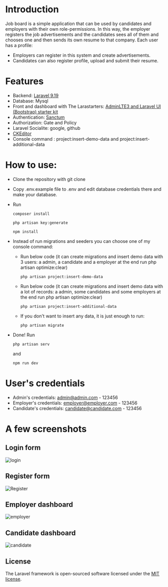 # Introduction

Job board is a simple application that can be used by candidates and employers with their own role-permissions.
In this way, the employer registers the job advertisements and the candidates sees all of them and chooses one and then sends its own resume to that company.
Each user has a profile:
- Employers can register in this system and create advertisements.
- Candidates can also register profile, upload and submit their resume.

# Features
- Backend: [Laravel 9.19](https://laravel.com/docs/9.x/installation)
- Database: Mysql
- Front and dashboard with The Larastarters: [AdminLTE3 and Laravel UI (Bootstrap) starter kit](https://github.com/LaravelDaily/Larastarters) 
- Authentication: [Sanctum](https://laravel.com/docs/9.x/sanctum)
- Authorization: Gate and Policy
- Laravel Socialite: google, github
- [CKEditor](https://ckeditor.com/docs/index.html)
- Console command : project:insert-demo-data and project:insert-additional-data

# How to use:
- Clone the repository with git clone
- Copy .env.example file to .env and edit database credentials there and make your database.
- Run
  ```
  composer install
  ```

  ```
  php artisan key:generate
  ```

  ```
  npm install
  ```

- Instead of run migrations and seeders you can choose one of my console command:
    - Run below code (it can create migrations and insert demo data with 3 users: a admin, a candidate and a employer at the end run php artisan optimize:clear) 
      ``` 
      php artisan project:insert-demo-data
      ```
    - Run  below code (it can create migrations and insert demo data with a lot of records: a admin, some candidates and some employers at the end run php artisan optimize:clear)
      ```
      php artisan project:insert-additional-data
      ``` 
    - If you don't want to insert any data, it is just enough to run:
      ``` 
      php artisan migrate 
      ```
- Done! Run
  ```
  php artisan serv
  ```
   and 
  ```
  npm run dev
  ```
  
# User's credentials
- Admin's credentials: admin@admin.com - 123456
- Employer's credentials: employer@employer.com - 123456
- Candidate's credentials: candidate@candidate.com - 123456


# A few screenshots
## Login form
![login](https://github.com/ZeinabJahanbakhsh/job-board/assets/18625433/556bde3f-8c31-4245-9748-c9e5a37ac0e0)

## Register form
![Register](https://github.com/ZeinabJahanbakhsh/job-board/assets/18625433/5cf06a7d-c01c-4de5-ad10-5699f7825626)

## Employer dashboard
![employer](https://github.com/ZeinabJahanbakhsh/job-board/assets/18625433/526f8079-f9ac-4ec1-bd5f-d4ff0e7a87b2)

## Candidate dashboard
![candidate](https://github.com/ZeinabJahanbakhsh/job-board/assets/18625433/610dd4b9-11ec-41d1-8dad-e2ece928d591)


## License

The Laravel framework is open-sourced software licensed under the [MIT license](https://opensource.org/licenses/MIT).
